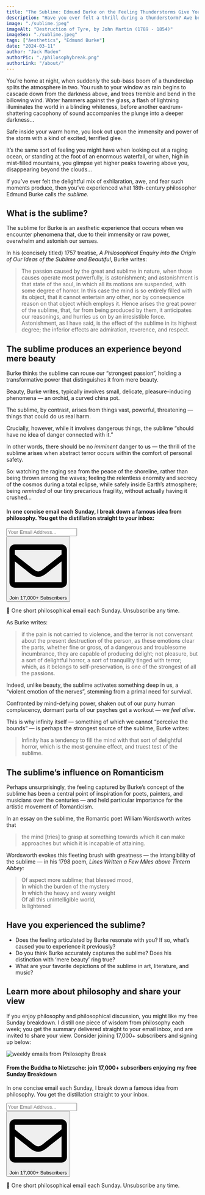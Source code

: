 ```yaml
---
title: "The Sublime: Edmund Burke on the Feeling Thunderstorms Give You"
description: "Have you ever felt a thrill during a thunderstorm? Awe before a dark, looming mountain range? Then you have experienced what philosopher Edmund Burke calls the sublime…"
image: "./sublime.jpeg"
imageAlt: "Destruction of Tyre, by John Martin (1789 - 1854)"
imageSeo: "./sublime.jpeg"
tags: ["Aesthetics", "Edmund Burke"]
date: "2024-03-11"
author: "Jack Maden"
authorPic: "./philosophybreak.png"
authorLink: "/about/"
---
```


<span class="big-letter">Y</span>ou’re home at night, when suddenly the sub-bass boom of a thunderclap splits the atmosphere in two. You rush to your window as rain begins to cascade down from the darkness above, and trees tremble and bend in the billowing wind. Water hammers against the glass, a flash of lightning illuminates the world in a blinding whiteness, before another eardrum-shattering cacophony of sound accompanies the plunge into a deeper darkness… 

Safe inside your warm home, you look out upon the immensity and power of the storm with a kind of excited, terrified glee. 

It’s the same sort of feeling you might have when looking out at a raging ocean, or standing at the foot of an enormous waterfall, or when, high in mist-filled mountains, you glimpse yet higher peaks towering above you, disappearing beyond the clouds… 

If you’ve ever felt the delightful mix of exhilaration, awe, and fear such moments produce, then you’ve experienced what 18th-century philosopher Edmund Burke calls _the sublime._

## What is the sublime?

<span class="big-letter">T</span>he sublime for Burke is an aesthetic experience that occurs when we encounter phenomena that, due to their immensity or raw power, overwhelm and astonish our senses. 

In his (concisely titled) 1757 treatise, _A Philosophical Enquiry into the Origin of Our Ideas of the Sublime and Beautiful_, Burke writes:

>The passion caused by the great and sublime in nature, when those causes operate most powerfully, is astonishment; and astonishment is that state of the soul, in which all its motions are suspended, with some degree of horror. In this case the mind is so entirely filled with its object, that it cannot entertain any other, nor by consequence reason on that object which employs it. Hence arises the great power of the sublime, that, far from being produced by them, it anticipates our reasonings, and hurries us on by an irresistible force. Astonishment, as I have said, is the effect of the sublime in its highest degree; the inferior effects are admiration, reverence, and respect.

## The sublime produces an experience beyond mere beauty

<span class="big-letter">B</span>urke thinks the sublime can rouse our “strongest passion”, holding a transformative power that distinguishes it from mere beauty.

Beauty, Burke writes, typically involves small, delicate, pleasure-inducing phenomena — an orchid, a curved china pot.

The sublime, by contrast, arises from things vast, powerful, threatening — things that could do us real harm.

Crucially, however, while it involves dangerous things, the sublime “should have no idea of danger connected with it.”

In other words, there should be no _imminent_ danger to us — the thrill of the sublime arises when abstract terror occurs within the comfort of personal safety. 

So: watching the raging sea from the peace of the shoreline, rather than being thrown among the waves; feeling the relentless enormity and secrecy of the cosmos during a total eclipse, while safely inside Earth’s atmosphere; being _reminded_ of our tiny precarious fragility, without actually having it crushed…

<!--small subscribe-->
<div class="course-promo darkradial-background subscribe text-center">
    <h4>In one concise email each Sunday, I break down a famous idea from philosophy. You get the distillation straight to your inbox:</h4>
    <div class="small-pad-top">
        <form action="https://app.convertkit.com/forms/5812400/subscriptions" method="post" data-sv-form="5812400" data-uid="be0e52d3c0" data-format="inline" data-version="6" data-options="{&quot;settings&quot;:{&quot;after_subscribe&quot;:{&quot;action&quot;:&quot;message&quot;,&quot;success_message&quot;:&quot;Thank you, philosopher! Your welcome email will land in your inbox shortly.&quot;,&quot;redirect_url&quot;:&quot;https://philosophybreak.com/thank-you/&quot;},&quot;analytics&quot;:{&quot;google&quot;:null,&quot;fathom&quot;:null,&quot;facebook&quot;:null,&quot;segment&quot;:null,&quot;pinterest&quot;:null,&quot;sparkloop&quot;:null,&quot;googletagmanager&quot;:null},&quot;modal&quot;:{&quot;trigger&quot;:&quot;timer&quot;,&quot;scroll_percentage&quot;:null,&quot;timer&quot;:5,&quot;devices&quot;:&quot;all&quot;,&quot;show_once_every&quot;:15},&quot;powered_by&quot;:{&quot;show&quot;:false,&quot;url&quot;:&quot;https://convertkit.com/features/forms?utm_campaign=poweredby&amp;utm_content=form&amp;utm_medium=referral&amp;utm_source=dynamic&quot;},&quot;recaptcha&quot;:{&quot;enabled&quot;:false},&quot;return_visitor&quot;:{&quot;action&quot;:&quot;show&quot;,&quot;custom_content&quot;:&quot;&quot;},&quot;slide_in&quot;:{&quot;display_in&quot;:&quot;bottom_right&quot;,&quot;trigger&quot;:&quot;timer&quot;,&quot;scroll_percentage&quot;:null,&quot;timer&quot;:5,&quot;devices&quot;:&quot;all&quot;,&quot;show_once_every&quot;:15},&quot;sticky_bar&quot;:{&quot;display_in&quot;:&quot;top&quot;,&quot;trigger&quot;:&quot;timer&quot;,&quot;scroll_percentage&quot;:null,&quot;timer&quot;:5,&quot;devices&quot;:&quot;all&quot;,&quot;show_once_every&quot;:15}},&quot;version&quot;:&quot;6&quot;}" min-width="400 500 600 700 800">
        <div data-style="clean"><ul data-element="errors" data-group="alert"></ul><div data-element="fields" data-stacked="false">
            <div>
                <input name="email_address" aria-label="Your Email Address..." placeholder="Your Email Address..." required type="email" />
            </div>
            <button class="button primary" type="submit" data-element="submit"><div><div></div><div></div><div></div></div><span><svg xmlns="http://www.w3.org/2000/svg" viewBox="0 0 512 512"><path d="M464 64H48C21.49 64 0 85.49 0 112v288c0 26.51 21.49 48 48 48h416c26.51 0 48-21.49 48-48V112c0-26.51-21.49-48-48-48zm0 48v40.805c-22.422 18.259-58.168 46.651-134.587 106.49-16.841 13.247-50.201 45.072-73.413 44.701-23.208.375-56.579-31.459-73.413-44.701C106.18 199.465 70.425 171.067 48 152.805V112h416zM48 400V214.398c22.914 18.251 55.409 43.862 104.938 82.646 21.857 17.205 60.134 55.186 103.062 54.955 42.717.231 80.509-37.199 103.053-54.947 49.528-38.783 82.032-64.401 104.947-82.653V400H48z"/></svg>Join 17,000+ Subscribers</span></button>
            </div>
            </div>
        </form>
        <p class="tiny-mar-top no-mar-bottom review-font">💭 One short philosophical email each Sunday. Unsubscribe any time.</p>
    </div>
</div>

As Burke writes: 

>if the pain is not carried to violence, and the terror is not conversant about the present destruction of the person, as these emotions clear the parts, whether fine or gross, of a dangerous and troublesome incumbrance, they are capable of producing delight; not pleasure, but a sort of delightful horror, a sort of tranquility tinged with terror; which, as it belongs to self-preservation, is one of the strongest of all the passions.

Indeed, unlike beauty, the sublime activates something deep in us, a “violent emotion of the nerves”, stemming from a primal need for survival.

Confronted by mind-defying power, shaken out of our puny human complacency, dormant parts of our psyches get a workout — _we feel alive_.

This is why infinity itself — something of which we cannot “perceive the bounds” — is perhaps the strongest source of the sublime, Burke writes:

>Infinity has a tendency to fill the mind with that sort of delightful horror, which is the most genuine effect, and truest test of the sublime.

## The sublime’s influence on Romanticism

<span class="big-letter">P</span>erhaps unsurprisingly, the feeling captured by Burke’s concept of the sublime has been a central point of inspiration for poets, painters, and musicians over the centuries — and held particular importance for the artistic movement of Romanticism. 

In an essay on the sublime, the Romantic poet William Wordsworth writes that 

>the mind \[tries] to grasp at something towards which it can make approaches but which it is incapable of attaining.

Wordsworth evokes this fleeting brush with greatness — the intangibility of the sublime — in his 1798 poem, _Lines Written a Few Miles above Tintern Abbey:_ 

>Of aspect more sublime; that blessed mood,<br>In which the burden of the mystery<br>In which the heavy and weary weight<br>Of all this unintelligible world,<br>Is lightened

## Have you experienced the sublime?

- Does the feeling articulated by Burke resonate with you? If so, what’s caused you to experience it previously?
- Do you think Burke accurately captures the sublime? Does his distinction with ‘mere beauty’ ring true?
- What are your favorite depictions of the sublime in art, literature, and music?

## Learn more about philosophy and share your view

<span class="big-letter">I</span>f you enjoy philosophy and philosophical discussion, you might like my free Sunday breakdown. I distill one piece of wisdom from philosophy each week; you get the summary delivered straight to your email inbox, and are invited to share your view. Consider joining 17,000+ subscribers and signing up below:

<!--big subscribe-->
<div class="course-promo darkradial-background subscribe text-center">
    <img src="/static/6313d50bc32799a6c869239128784c7b/e7f7a/weekly-break.webp" alt="weekly emails from Philosophy Break">
    <h4>From the Buddha to Nietzsche: join 17,000+ subscribers enjoying my free Sunday Breakdown</h4>
    <p class="small-grey-font no-mar-bottom">In one concise email each Sunday, I break down a famous idea from philosophy. You get the distillation straight to your inbox.</p>
    <div class="small-pad-top">
        <form action="https://app.convertkit.com/forms/5812400/subscriptions" method="post" data-sv-form="5812400" data-uid="be0e52d3c0" data-format="inline" data-version="6" data-options="{&quot;settings&quot;:{&quot;after_subscribe&quot;:{&quot;action&quot;:&quot;message&quot;,&quot;success_message&quot;:&quot;Thank you, philosopher! Your welcome email will land in your inbox shortly.&quot;,&quot;redirect_url&quot;:&quot;https://philosophybreak.com/thank-you/&quot;},&quot;analytics&quot;:{&quot;google&quot;:null,&quot;fathom&quot;:null,&quot;facebook&quot;:null,&quot;segment&quot;:null,&quot;pinterest&quot;:null,&quot;sparkloop&quot;:null,&quot;googletagmanager&quot;:null},&quot;modal&quot;:{&quot;trigger&quot;:&quot;timer&quot;,&quot;scroll_percentage&quot;:null,&quot;timer&quot;:5,&quot;devices&quot;:&quot;all&quot;,&quot;show_once_every&quot;:15},&quot;powered_by&quot;:{&quot;show&quot;:false,&quot;url&quot;:&quot;https://convertkit.com/features/forms?utm_campaign=poweredby&amp;utm_content=form&amp;utm_medium=referral&amp;utm_source=dynamic&quot;},&quot;recaptcha&quot;:{&quot;enabled&quot;:false},&quot;return_visitor&quot;:{&quot;action&quot;:&quot;show&quot;,&quot;custom_content&quot;:&quot;&quot;},&quot;slide_in&quot;:{&quot;display_in&quot;:&quot;bottom_right&quot;,&quot;trigger&quot;:&quot;timer&quot;,&quot;scroll_percentage&quot;:null,&quot;timer&quot;:5,&quot;devices&quot;:&quot;all&quot;,&quot;show_once_every&quot;:15},&quot;sticky_bar&quot;:{&quot;display_in&quot;:&quot;top&quot;,&quot;trigger&quot;:&quot;timer&quot;,&quot;scroll_percentage&quot;:null,&quot;timer&quot;:5,&quot;devices&quot;:&quot;all&quot;,&quot;show_once_every&quot;:15}},&quot;version&quot;:&quot;6&quot;}" min-width="400 500 600 700 800">
        <div data-style="clean"><ul data-element="errors" data-group="alert"></ul><div data-element="fields" data-stacked="false">
            <div>
                <input name="email_address" aria-label="Your Email Address..." placeholder="Your Email Address..." required type="email" />
            </div>
            <button class="button primary" type="submit" data-element="submit"><div><div></div><div></div><div></div></div><span><svg xmlns="http://www.w3.org/2000/svg" viewBox="0 0 512 512"><path d="M464 64H48C21.49 64 0 85.49 0 112v288c0 26.51 21.49 48 48 48h416c26.51 0 48-21.49 48-48V112c0-26.51-21.49-48-48-48zm0 48v40.805c-22.422 18.259-58.168 46.651-134.587 106.49-16.841 13.247-50.201 45.072-73.413 44.701-23.208.375-56.579-31.459-73.413-44.701C106.18 199.465 70.425 171.067 48 152.805V112h416zM48 400V214.398c22.914 18.251 55.409 43.862 104.938 82.646 21.857 17.205 60.134 55.186 103.062 54.955 42.717.231 80.509-37.199 103.053-54.947 49.528-38.783 82.032-64.401 104.947-82.653V400H48z"/></svg>Join 17,000+ Subscribers</span></button>
            </div>
            </div>
        </form>
        <p class="tiny-mar-top no-mar-bottom review-font">💭 One short philosophical email each Sunday. Unsubscribe any time.</p>
    </div>
</div>